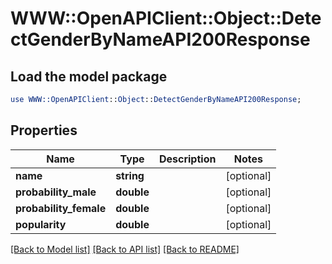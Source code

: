 # WWW::OpenAPIClient::Object::DetectGenderByNameAPI200Response

## Load the model package
```perl
use WWW::OpenAPIClient::Object::DetectGenderByNameAPI200Response;
```

## Properties
Name | Type | Description | Notes
------------ | ------------- | ------------- | -------------
**name** | **string** |  | [optional] 
**probability_male** | **double** |  | [optional] 
**probability_female** | **double** |  | [optional] 
**popularity** | **double** |  | [optional] 

[[Back to Model list]](../README.md#documentation-for-models) [[Back to API list]](../README.md#documentation-for-api-endpoints) [[Back to README]](../README.md)


